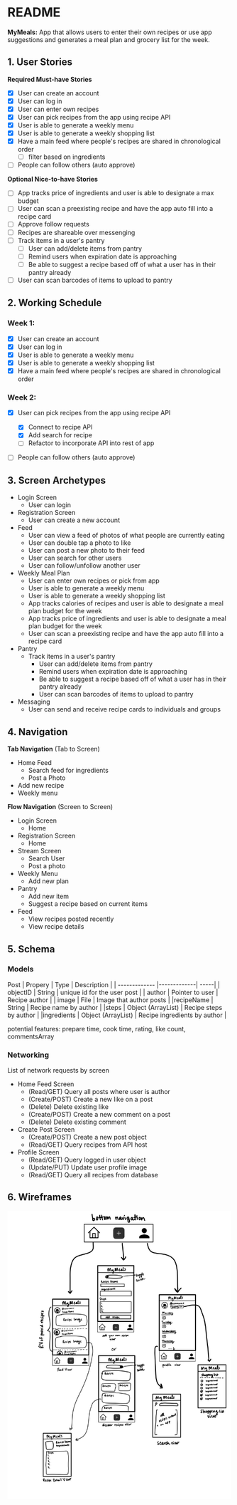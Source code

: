 # README
**MyMeals:** App that allows users to enter their own recipes or use app suggestions and generates a meal plan and grocery list for the week.

## 1. User Stories

**Required Must-have Stories**

 - [X] User can create an account
 - [X] User can log in
 - [X] User can enter own recipes
 - [X] User can pick recipes from the app using recipe API
 - [X] User is able to generate a weekly menu
 - [X] User is able to generate a weekly shopping list
 - [X] Have a main feed where people's recipes are shared in chronological order
     - [ ] filter based on ingredients
 - [ ] People can follow others (auto approve)

**Optional Nice-to-have Stories**

 - [ ] App tracks price of ingredients and user is able to designate a max budget
 - [ ] User can scan a preexisting recipe and have the app auto fill into a recipe card
 - [ ] Approve follow requests 
 - [ ] Recipes are shareable over messenging
 - [ ] Track items in a user's pantry
     - [ ] User can add/delete items from pantry
     - [ ] Remind users when expiration date is approaching
     - [ ] Be able to suggest a recipe based off of what a user has in their pantry already
 - [ ] User can scan barcodes of items to upload to pantry

## 2. Working Schedule
### Week 1:
 - [X] User can create an account
 - [X] User can log in
 - [X] User is able to generate a weekly menu
 - [X] User is able to generate a weekly shopping list
 - [X] Have a main feed where people's recipes are shared in chronological order

### Week 2:
 - [X] User can pick recipes from the app using recipe API
   - [X] Connect to recipe API
   - [X] Add search for recipe
   - [ ] Refactor to incorporate API into rest of app
 - [ ] People can follow others (auto approve)


## 3. Screen Archetypes

 * Login Screen
   * User can login
 * Registration Screen
     * User can create a new account
 * Feed
     * User can view a feed of photos of what people are currently eating
     * User can double tap a photo to like
     * User can post a new photo to their feed
     * User can search for other users
     * User can follow/unfollow another user
 * Weekly Meal Plan
     * User can enter own recipes or pick from app
     * User is able to generate a weekly menu
     * User is able to generate a weekly shopping list
     * App tracks calories of recipes and user is able to designate a meal plan budget for the week
     * App tracks price of ingredients and user is able to designate a meal plan budget for the week
     * User can scan a preexisting recipe and have the app auto fill into a recipe card
 * Pantry
     * Track items in a user's pantry
         * User can add/delete items from pantry
         * Remind users when expiration date is approaching
         * Be able to suggest a recipe based off of what a user has in their pantry already
         * User can scan barcodes of items to upload to pantry
 * Messaging
     * User can send and receive recipe cards to individuals and groups

## 4. Navigation

**Tab Navigation** (Tab to Screen)

 * Home Feed
     * Search feed for ingredients
     * Post a Photo
 * Add new recipe
 * Weekly menu

**Flow Navigation** (Screen to Screen)

 * Login Screen
   * Home
 * Registration Screen
   * Home
 * Stream Screen
     * Search User
     * Post a photo
 * Weekly Menu
     * Add new plan
 * Pantry
     * Add new item
     * Suggest a recipe based on current items
 * Feed
     * View recipes posted recently
     * View recipe details

## 5. Schema
### Models

Post
| Propery        | Type           | Description  |
| ------------- |-------------| -----|
| objectID      | String | unique id for the user post |
| author      | Pointer to user |  Recipe author |
| image | File |   Image that author posts |
|recipeName | String | Recipe name by author |
|steps | Object (ArrayList<String>) | Recipe steps by author |
|ingredients | Object (ArrayList<String>) | Recipe ingredients by author |

 potential features: prepare time, cook time, rating, like count, commentsArray

 ### Networking
List of network requests by screen
 * Home Feed Screen
   * (Read/GET) Query all posts where user is author
   * (Create/POST) Create a new like on a post
   * (Delete) Delete existing like
   * (Create/POST) Create a new comment on a post
   * (Delete) Delete existing comment
 * Create Post Screen
   * (Create/POST) Create a new post object
   * (Read/GET) Query recipes from API host
 * Profile Screen
   * (Read/GET) Query logged in user object
   * (Update/PUT) Update user profile image
   * (Read/GET) Query all recipes from database

## 6. Wireframes
 <img src='wireframes.jpg' title='Wireframes' width='' alt='Wireframes' />
